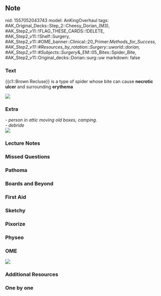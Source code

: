 ## Note
nid: 1557052043743
model: AnKingOverhaul
tags: #AK_Original_Decks::Step_2::Cheesy_Dorian_(M3), #AK_Step2_v11::!FLAG_THESE_CARDS::!DELETE, #AK_Step2_v11::!Shelf::Surgery, #AK_Step2_v11::#OME_banner::Clinical::20_Primer:_Methods_for_Success, #AK_Step2_v11::#Resources_by_rotation::Surgery::uworld::dorian, #AK_Step2_v11::#Subjects::Surgery_&_EM::05_Bites::Spider_Bite, #AK_Step2_v11::Original_decks::Dorian::surg::uw
markdown: false

### Text
{{c1::Brown Recluse}} is a type of spider whose bite can cause
<b>necrotic ulcer</b> and surrounding <b>erythema</b>
<div><img src="4453-4474-10729-25040.jpg"></div>

### Extra
<div>
  <i>- person in attic moving old boxes, camping.</i>
</div>
<div>
  <i>- debride</i>
</div><i><img src="paste-646676045889537.jpg"></i>

### Lecture Notes


### Missed Questions


### Pathoma


### Boards and Beyond


### First Aid


### Sketchy


### Pixorize


### Physeo


### OME
<div class="ome-widget">
  <a href="https://onlinemeded.org/spa/surgery?ref=anki"><img src=
  "_OME_AnkiFlashcards_Topic_3.png"></a>
</div>

### Additional Resources


### One by one

